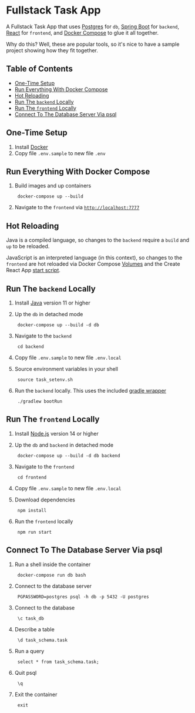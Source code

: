 # Fullstack Task App

A Fullstack Task App that uses [Postgres](https://www.postgresql.org/) for `db`, [Spring Boot](https://spring.io/projects/spring-boot) for `backend`, [React](https://reactjs.org/) for `frontend`, and [Docker Compose](https://docs.docker.com/compose/) to glue it all together.

Why do this? Well, these are popular tools, so it's nice to have a sample project showing how they fit together.

## Table of Contents

<!-- toc -->

- [One-Time Setup](#one-time-setup)
- [Run Everything With Docker Compose](#run-everything-with-docker-compose)
- [Hot Reloading](#hot-reloading)
- [Run The `backend` Locally](#run-the-backend-locally)
- [Run The `frontend` Locally](#run-the-frontend-locally)
- [Connect To The Database Server Via psql](#connect-to-the-database-server-via-psql)

<!-- tocstop -->

## One-Time Setup

1. Install [Docker](https://docs.docker.com/get-docker/)
1. Copy file `.env.sample` to new file `.env`

## Run Everything With Docker Compose

1. Build images and up containers

        docker-compose up --build

1. Navigate to the `frontend` via [`http://localhost:7777`](http://localhost:7777)

## Hot Reloading

Java is a compiled language, so changes to the `backend` require a `build` and `up` to be reloaded.

JavaScript is an interpreted language (in this context), so changes to the `frontend` are hot reloaded via Docker Compose [Volumes](https://docs.docker.com/compose/compose-file/compose-file-v3/#volumes) and the Create React App [start script](https://create-react-app.dev/docs/getting-started#npm-start-or-yarn-start).

## Run The `backend` Locally

1. Install [Java](https://adoptopenjdk.net/) version 11 or higher
1. Up the `db` in detached mode

        docker-compose up --build -d db

1. Navigate to the `backend`

        cd backend

1. Copy file `.env.sample` to new file `.env.local`
1. Source environment variables in your shell

        source task_setenv.sh

1. Run the `backend` locally. This uses the included [gradle wrapper](https://docs.gradle.org/current/userguide/gradle_wrapper.html)

        ./gradlew bootRun

## Run The `frontend` Locally

1. Install [Node.js](https://nodejs.org/en/download/) version 14 or higher
1. Up the `db` and `backend` in detached mode

        docker-compose up --build -d db backend

1. Navigate to the `frontend`

        cd frontend

1. Copy file `.env.sample` to new file `.env.local`
1. Download dependencies

        npm install

1. Run the `frontend` locally

        npm run start

## Connect To The Database Server Via psql

1. Run a shell inside the container

        docker-compose run db bash

1. Connect to the database server

        PGPASSWORD=postgres psql -h db -p 5432 -U postgres

1. Connect to the database

        \c task_db

1. Describe a table

        \d task_schema.task

1. Run a query

        select * from task_schema.task;

1. Quit psql

        \q

1. Exit the container

        exit
